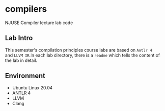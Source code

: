# compilers
NJUSE Compiler lecture lab code



## Lab Intro

This semester's compilation principles course labs are based on ```Antlr 4``` and ```LLVM IR```.In each lab directory, there is a ```readme``` which tells the content of the lab in detail.



## Environment

- Ubuntu Linux 20.04
- ANTLR 4
- LLVM
- Clang
